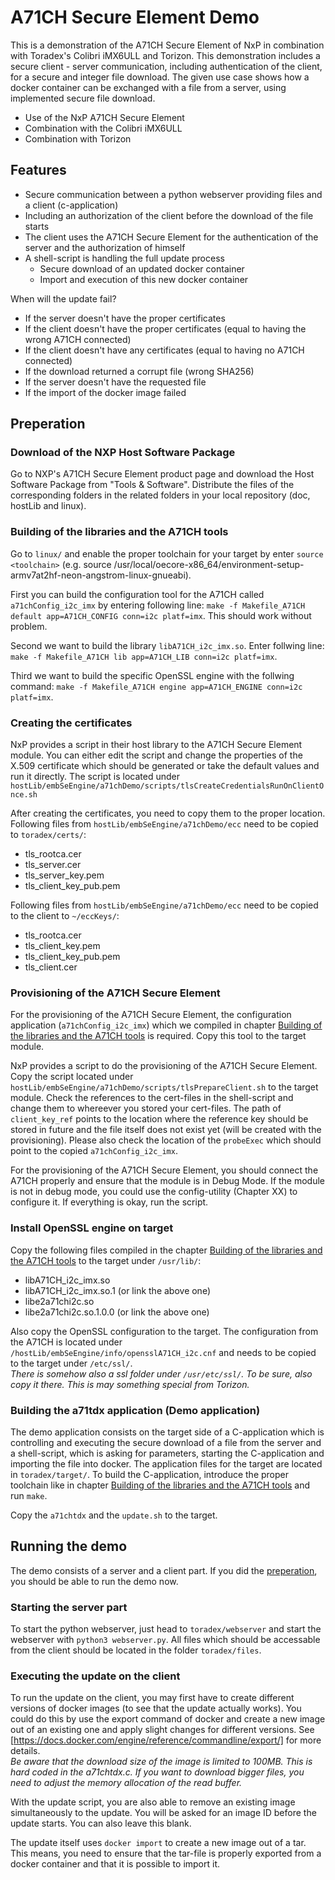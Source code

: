 # A71CH Secure Element Demo

This is a demonstration of the A71CH Secure Element of NxP in combination with Toradex's Colibri iMX6ULL and Torizon. This demonstration includes a secure client - server communication, including authentication of the client, for a secure and integer file download. The given use case shows how a docker container can be exchanged with a file from a server, using implemented secure file download.

- Use of the NxP A71CH Secure Element
- Combination with the Colibri iMX6ULL
- Combination with Torizon

## Features

- Secure communication between a python webserver providing files and a client (c-application)
- Including an authorization of the client before the download of the file starts
- The client uses the A71CH Secure Element for the authentication of the server and the authorization of himself
- A shell-script is handling the full update process
  - Secure download of an updated docker container
  - Import and execution of this new docker container

When will the update fail?

- If the server doesn't have the proper certificates
- If the client doesn't have the proper certificates (equal to having the wrong A71CH connected)
- If the client doesn't have any certificates (equal to having no A71CH connected)
- If the download returned a corrupt file (wrong SHA256)
- If the server doesn't have the requested file
- If the import of the docker image failed

## Preperation

### Download of the NXP Host Software Package

Go to NXP's A71CH Secure Element product page and download the Host Software Package from "Tools & Software". Distribute the files of the corresponding folders in the related folders in your local repository (doc, hostLib and linux).

### Building of the libraries and the A71CH tools

Go to `linux/` and enable the proper toolchain for your target by enter `source <toolchain>` (e.g. source /usr/local/oecore-x86_64/environment-setup-armv7at2hf-neon-angstrom-linux-gnueabi).

First you can build the configuration tool for the A71CH called `a71chConfig_i2c_imx` by entering following line: `make -f Makefile_A71CH default app=A71CH_CONFIG conn=i2c platf=imx`. This should work without problem.

Second we want to build the library `libA71CH_i2c_imx.so`. Enter follwing line: `make -f Makefile_A71CH lib app=A71CH_LIB conn=i2c platf=imx`.

Third we want to build the specific OpenSSL engine with the follwing command: `make -f Makefile_A71CH engine app=A71CH_ENGINE conn=i2c platf=imx`.

### Creating the certificates

NxP provides a script in their host library to the A71CH Secure Element module. You can either edit the script and change the properties of the X.509 certificate which should be generated or take the default values and run it directly. The script is located under `hostLib/embSeEngine/a71chDemo/scripts/tlsCreateCredentialsRunOnClientOnce.sh`

After creating the certificates, you need to copy them to the proper location.  
Following files from `hostLib/embSeEngine/a71chDemo/ecc` need to be copied to `toradex/certs/`:

- tls_rootca.cer
- tls_server.cer
- tls_server_key.pem
- tls_client_key_pub.pem

Following files from `hostLib/embSeEngine/a71chDemo/ecc` need to be copied to the client to `~/eccKeys/`:

- tls_rootca.cer
- tls_client_key.pem
- tls_client_key_pub.pem
- tls_client.cer

### Provisioning of the A71CH Secure Element

For the provisioning of the A71CH Secure Element, the configuration application (`a71chConfig_i2c_imx`) which we compiled in chapter [Building of the libraries and the A71CH tools](#building-of-the-libraries-and-the-a71ch-tools) is required. Copy this tool to the target module.

NxP provides a script to do the provisioning of the A71CH Secure Element. Copy the script located under `hostLib/embSeEngine/a71chDemo/scripts/tlsPrepareClient.sh` to the target module. Check the references to the cert-files in the shell-script and change them to whereever you stored your cert-files. The path of `client_key_ref` points to the location where the reference key should be stored in future and the file itself does not exist yet (will be created with the provisioning). Please also check the location of the `probeExec` which should point to the copied `a71chConfig_i2c_imx`.

For the provisioning of the A71CH Secure Element, you should connect the A71CH properly and ensure that the module is in Debug Mode. If the module is not in debug mode, you could use the config-utility (Chapter XX) to configure it. If everything is okay, run the script.

### Install OpenSSL engine on target

Copy the following files compiled in the chapter [Building of the libraries and the A71CH tools](#building-of-the-libraries-and-the-a71ch-tools) to the target under `/usr/lib/`:

- libA71CH_i2c_imx.so
- libA71CH_i2c_imx.so.1 (or link the above one)
- libe2a71chi2c.so
- libe2a71chi2c.so.1.0.0 (or link the above one)

Also copy the OpenSSL configuration to the target. The configuration from the A71CH is located under `/hostLib/embSeEngine/info/opensslA71CH_i2c.cnf` and needs to be copied to the target under `/etc/ssl/`.  
_There is somehow also a ssl folder under `/usr/etc/ssl/`. To be sure, also copy it there. This is may something special from Torizon._

### Building the a71tdx application (Demo application)

The demo application consists on the target side of a C-application which is controlling and executing the secure download of a file from the server and a shell-script, which is asking for parameters, starting the C-application and importing the file into docker. The application files for the target are located in `toradex/target/`. To build the C-application, introduce the proper toolchain like in chapter [Building of the libraries and the A71CH tools](#building-of-the-libraries-and-the-a71ch-tools) and run `make`.

Copy the `a71chtdx` and the `update.sh` to the target.

## Running the demo

The demo consists of a server and a client part. If you did the [preperation](#preperation), you should be able to run the demo now.

### Starting the server part

To start the python webserver, just head to `toradex/webserver` and start the webserver with `python3 webserver.py`. All files which should be accessable from the client should be located in the folder `toradex/files`.

### Executing the update on the client

To run the update on the client, you may first have to create different versions of docker images (to see that the update actually works). You could do this by use the export command of docker and create a new image out of an existing one and apply slight changes for different versions. See [https://docs.docker.com/engine/reference/commandline/export/] for more details.  
_Be aware that the download size of the image is limited to 100MB. This is hard coded in the a71chtdx.c. If you want to download bigger files, you need to adjust the memory allocation of the read buffer._

With the update script, you are also able to remove an existing image simultaneously to the update. You will be asked for an image ID before the update starts. You can also leave this blank.

The update itself uses `docker import` to create a new image out of a tar. This means, you need to ensure that the tar-file is properly exported from a docker container and that it is possible to import it.
